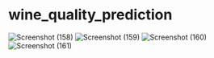 # wine_quality_prediction

![Screenshot (158)](https://github.com/Ananthesh08/wine_quality_prediction/assets/109642911/4e7a30af-4b40-41b5-8e7b-f6d0b062a5dc)
![Screenshot (159)](https://github.com/Ananthesh08/wine_quality_prediction/assets/109642911/f6a327d8-6145-48da-82f6-b82bbfbdcfaf)
![Screenshot (160)](https://github.com/Ananthesh08/wine_quality_prediction/assets/109642911/c4d8feed-e6ed-4f77-bd0d-155e073e8e9f)
![Screenshot (161)](https://github.com/Ananthesh08/wine_quality_prediction/assets/109642911/cdcc8bcb-f9da-4359-b370-2baec018a1f4)

